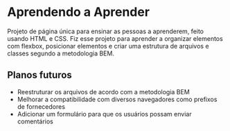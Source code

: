 # Aprendendo a Aprender
Projeto de página única para ensinar as pessoas a aprenderem, feito usando HTML e CSS.
Fiz esse projeto para aprender a organizar elementos com flexbox, posicionar elementos e criar uma estrutura de arquivos e classes segundo a metodologia BEM.

## Planos futuros
* Reestruturar os arquivos de acordo com a metodologia BEM
* Melhorar a compatibilidade com diversos navegadores como prefixos de fornecedores
* Adicionar um formulário para que os usuários possam enviar comentários
